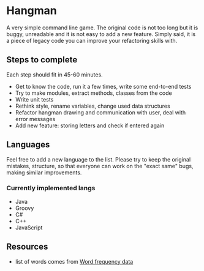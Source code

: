 # Hangman

A very simple command line game. The original code is not too long but it is buggy, unreadable and it is not easy to add a new feature. Simply said, it is a piece of legacy code you can improve your refactoring skills with.

## Steps to complete

Each step should fit in 45-60 minutes.

- Get to know the code, run it a few times, write some end-to-end tests
- Try to make modules, extract methods, classes from the code
- Write unit tests
- Rethink style, rename variables, change used data structures
- Refactor hangman drawing and communication with user, deal with error messages
- Add new feature: storing letters and check if entered again

## Languages

Feel free to add a new language to the list. Please try to keep the original mistakes, structure, so that everyone can work on the "exact same" bugs, making similar improvements.

### Currently implemented langs

- Java
- Groovy
- C#
- C++
- JavaScript

## Resources

- list of words comes from [Word frequency data](https://www.wordfrequency.info/)
